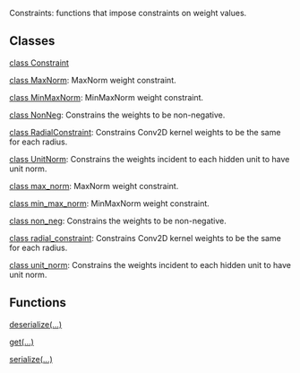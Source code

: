 
Constraints: functions that impose constraints on weight values.
## Classes
[class Constraint](https://www.tensorflow.org/api_docs/python/tf/keras/constraints/Constraint)

[class MaxNorm](https://www.tensorflow.org/api_docs/python/tf/keras/constraints/MaxNorm): MaxNorm weight constraint.

[class MinMaxNorm](https://www.tensorflow.org/api_docs/python/tf/keras/constraints/MinMaxNorm): MinMaxNorm weight constraint.

[class NonNeg](https://www.tensorflow.org/api_docs/python/tf/keras/constraints/NonNeg): Constrains the weights to be non-negative.

[class RadialConstraint](https://www.tensorflow.org/api_docs/python/tf/keras/constraints/RadialConstraint): Constrains Conv2D kernel weights to be the same for each radius.

[class UnitNorm](https://www.tensorflow.org/api_docs/python/tf/keras/constraints/UnitNorm): Constrains the weights incident to each hidden unit to have unit norm.

[class max_norm](https://www.tensorflow.org/api_docs/python/tf/keras/constraints/MaxNorm): MaxNorm weight constraint.

[class min_max_norm](https://www.tensorflow.org/api_docs/python/tf/keras/constraints/MinMaxNorm): MinMaxNorm weight constraint.

[class non_neg](https://www.tensorflow.org/api_docs/python/tf/keras/constraints/NonNeg): Constrains the weights to be non-negative.

[class radial_constraint](https://www.tensorflow.org/api_docs/python/tf/keras/constraints/RadialConstraint): Constrains Conv2D kernel weights to be the same for each radius.

[class unit_norm](https://www.tensorflow.org/api_docs/python/tf/keras/constraints/UnitNorm): Constrains the weights incident to each hidden unit to have unit norm.

## Functions
[deserialize(...)](https://www.tensorflow.org/api_docs/python/tf/keras/constraints/deserialize)

[get(...)](https://www.tensorflow.org/api_docs/python/tf/keras/constraints/get)

[serialize(...)](https://www.tensorflow.org/api_docs/python/tf/keras/constraints/serialize)

